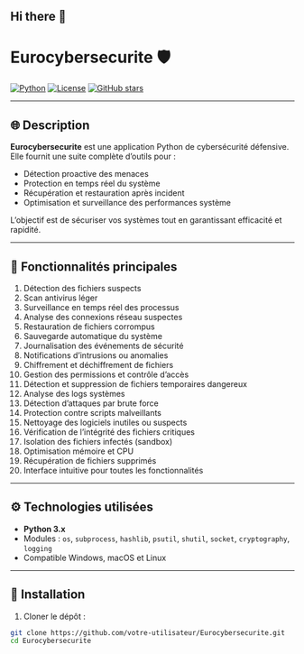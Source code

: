 ## Hi there 👋
# Eurocybersecurite 🛡️

[![Python](https://img.shields.io/badge/python-3.11-blue.svg)](https://www.python.org/)
[![License](https://img.shields.io/badge/license-MIT-green.svg)](LICENSE)
[![GitHub stars](https://img.shields.io/github/stars/votre-utilisateur/Eurocybersecurite.svg)](https://github.com/votre-utilisateur/Eurocybersecurite/stargazers)

---

## 🌐 Description

**Eurocybersecurite** est une application Python de cybersécurité défensive. Elle fournit une suite complète d’outils pour :

- Détection proactive des menaces
- Protection en temps réel du système
- Récupération et restauration après incident
- Optimisation et surveillance des performances système

L’objectif est de sécuriser vos systèmes tout en garantissant efficacité et rapidité.  

---

## 🔧 Fonctionnalités principales

1. Détection des fichiers suspects  
2. Scan antivirus léger  
3. Surveillance en temps réel des processus  
4. Analyse des connexions réseau suspectes  
5. Restauration de fichiers corrompus  
6. Sauvegarde automatique du système  
7. Journalisation des événements de sécurité  
8. Notifications d’intrusions ou anomalies  
9. Chiffrement et déchiffrement de fichiers  
10. Gestion des permissions et contrôle d’accès  
11. Détection et suppression de fichiers temporaires dangereux  
12. Analyse des logs systèmes  
13. Détection d’attaques par brute force  
14. Protection contre scripts malveillants  
15. Nettoyage des logiciels inutiles ou suspects  
16. Vérification de l’intégrité des fichiers critiques  
17. Isolation des fichiers infectés (sandbox)  
18. Optimisation mémoire et CPU  
19. Récupération de fichiers supprimés  
20. Interface intuitive pour toutes les fonctionnalités

---

## ⚙️ Technologies utilisées

- **Python 3.x**  
- Modules : `os`, `subprocess`, `hashlib`, `psutil`, `shutil`, `socket`, `cryptography`, `logging`  
- Compatible Windows, macOS et Linux  

---

## 🚀 Installation

1. Cloner le dépôt :

```bash
git clone https://github.com/votre-utilisateur/Eurocybersecurite.git
cd Eurocybersecurite

```

